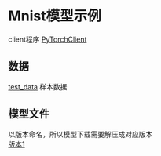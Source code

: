 # Mnist模型示例

client程序 [PyTorchClient](../../../src/main/java/com/bj58/ailab/demo/client/PyTorchClient.java)  

## 数据
[test_data](./test_data) 样本数据 

## 模型文件
以版本命名，所以模型下载需要解压成对应版本          
[版本1](http://wos.58cdn.com.cn/nOlKjIhGntU/dlinference/demo_model_pytorch_mnist_2.zip)